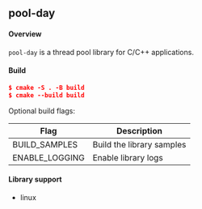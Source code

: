 ## pool-day

#### Overview

`pool-day` is a thread pool library for C/C++ applications.

#### Build

```cmake
$ cmake -S . -B build
$ cmake --build build
```

Optional build flags:

|        Flag         |                 Description            |
|---------------------|----------------------------------------|
|    BUILD_SAMPLES    | Build the library samples              |
|   ENABLE_LOGGING    | Enable library logs                    |

#### Library support

- linux
